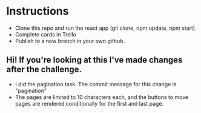 # Instructions

- Clone this repo and run the react app (git clone, npm update, npm start)
- Complete cards in Trello
- Publish to a new branch in your own github.

## Hi! If you're looking at this I've made changes after the challenge.

- I did the pagination task. The commit message for this change is "pagination"
- The pages are limited to 10 characters each, and the buttons to move pages are rendered conditionally for the first and last page.
